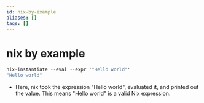```yaml
---
id: nix-by-example
aliases: []
tags: []
---
```


# nix by example

```nix
nix-instantiate --eval --expr '"Hello world"'
"Hello world"
```

- Here, nix took the expression "Hello world", evaluated it, and printed out the
  value. This means "Hello world" is a valid Nix expression.


